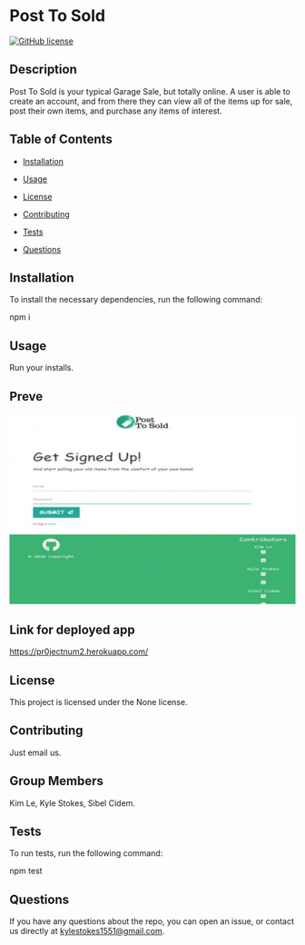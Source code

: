 
# Post To Sold
[![GitHub license](https://img.shields.io/badge/license-None-important.svg)](https://pr0jectnum2.herokuapp.com/)

## Description

Post To Sold is your typical Garage Sale, but totally online.  A user is able to create an account, and from there they can view all of the items up for sale, post their own items, and purchase any items of interest.

## Table of Contents

* [Installation](#installation)

* [Usage](#usage)

* [License](#license)

* [Contributing](#contributing)

* [Tests](#tests)

* [Questions](#questions)

## Installation

To install the necessary dependencies, run the following command:

npm i

## Usage

Run your installs.

## Preve

![](https://github.com/seebell/seebell.github.io/blob/master/assets/images/pts400.jpg)<br>

## Link for deployed app

https://pr0jectnum2.herokuapp.com/

## License

This project is licensed under the None license.

## Contributing

Just email us.

## Group Members
Kim Le, Kyle Stokes,  Sibel Cidem.  

## Tests

To run tests, run the following command:

npm test

## Questions

If you have any questions about the repo, you can open an issue, or contact us directly at kylestokes1551@gmail.com.
